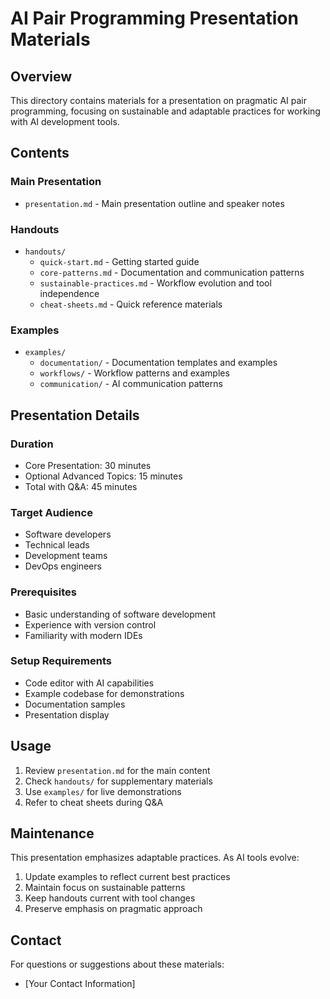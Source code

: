 # AI Pair Programming Presentation Materials

## Overview

This directory contains materials for a presentation on pragmatic AI pair programming, focusing on sustainable and adaptable practices for working with AI development tools.

## Contents

### Main Presentation

- `presentation.md` - Main presentation outline and speaker notes

### Handouts

- `handouts/`
  - `quick-start.md` - Getting started guide
  - `core-patterns.md` - Documentation and communication patterns
  - `sustainable-practices.md` - Workflow evolution and tool independence
  - `cheat-sheets.md` - Quick reference materials

### Examples

- `examples/`
  - `documentation/` - Documentation templates and examples
  - `workflows/` - Workflow patterns and examples
  - `communication/` - AI communication patterns

## Presentation Details

### Duration

- Core Presentation: 30 minutes
- Optional Advanced Topics: 15 minutes
- Total with Q&A: 45 minutes

### Target Audience

- Software developers
- Technical leads
- Development teams
- DevOps engineers

### Prerequisites

- Basic understanding of software development
- Experience with version control
- Familiarity with modern IDEs

### Setup Requirements

- Code editor with AI capabilities
- Example codebase for demonstrations
- Documentation samples
- Presentation display

## Usage

1. Review `presentation.md` for the main content
2. Check `handouts/` for supplementary materials
3. Use `examples/` for live demonstrations
4. Refer to cheat sheets during Q&A

## Maintenance

This presentation emphasizes adaptable practices. As AI tools evolve:

1. Update examples to reflect current best practices
2. Maintain focus on sustainable patterns
3. Keep handouts current with tool changes
4. Preserve emphasis on pragmatic approach

## Contact

For questions or suggestions about these materials:

- [Your Contact Information]
